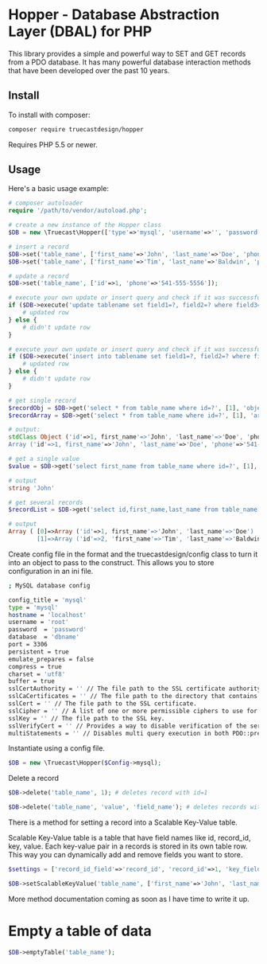 Hopper - Database Abstraction Layer (DBAL) for PHP
=======================================

This library provides a simple and powerful way to SET and GET records from a PDO database. It has many powerful database interaction methods that have been developed over the past 10 years.

Install
-------

To install with composer:

```sh
composer require truecastdesign/hopper
```

Requires PHP 5.5 or newer.

Usage
-----

Here's a basic usage example:


```php
# composer autoloader
require '/path/to/vendor/autoload.php';

# create a new instance of the Hopper class
$DB = new \Truecast\Hopper(['type'=>'mysql', 'username'=>'', 'password'=>'', 'database'=>'']);

# insert a record
$DB->set('table_name', ['first_name'=>'John', 'last_name'=>'Doe', 'phone'=>'541-555-5555', 'status'=>'live']);  # id:1
$DB->set('table_name', ['first_name'=>'Tim', 'last_name'=>'Baldwin', 'phone'=>'541-555-5551', 'status'=>'live']); # id:2

# update a record
$DB->set('table_name', ['id'=>1, 'phone'=>'541-555-5556']);

# execute your own update or insert query and check if it was successful
if ($DB->execute('update tablename set field1=?, field2=? where field3=?', ['val1', 'val2', 'val3'])) {
	# updated row
} else {
	# didn't update row
}

# execute your own update or insert query and check if it was successful
if ($DB->execute('insert into tablename set field1=?, field2=? where field3=?', ['val1', 'val2', 'val3'])) {
	# updated row
} else {
	# didn't update row
}

# get single record
$recordObj = $DB->get('select * from table_name where id=?', [1], 'object');
$recordArray = $DB->get('select * from table_name where id=?', [1], 'array');

# output:
stdClass Object ('id'=>1, first_name'=>'John', 'last_name'=>'Doe', 'phone'=>'541-555-5555', 'status'=>'live')
Array ('id'=>1, first_name'=>'John', 'last_name'=>'Doe', 'phone'=>'541-555-5555', 'status'=>'live')

# get a single value
$value = $DB->get('select first_name from table_name where id=?', [1], 'value');

# output
string 'John'

# get several records
$recordList = $DB->get('select id,first_name,last_name from table_name where status=?', ["live"], '2dim');

# output
Array (	[0]=>Array ('id'=>1, first_name'=>'John', 'last_name'=>'Doe')
		[1]=>Array ('id'=>2, 'first_name'=>'Tim', 'last_name'=>'Baldwin'))
```

Create config file in the format and the truecastdesign/config class to turn it into an object to pass to the construct. This allows you to store configuration in an ini file.

```sh
; MySQL database config

config_title = 'mysql'
type = 'mysql'
hostname = 'localhost'
username = 'root'
password  = 'password'
database  = 'dbname'
port = 3306
persistent = true
emulate_prepares = false
compress = true
charset = 'utf8'
buffer = true
sslCertAuthority = '' // The file path to the SSL certificate authority.
sslCaCertificates = '' // The file path to the directory that contains the trusted SSL CA certificates, which are stored in PEM format.
sslCert = '' // The file path to the SSL certificate.
sslCipher = '' // A list of one or more permissible ciphers to use for SSL encryption, in a format understood by OpenSSL. For example: DHE-RSA-AES256-SHA:AES128-SHA
sslKey = '' // The file path to the SSL key.
sslVerifyCert = '' // Provides a way to disable verification of the server SSL certificate.
multiStatements = '' // Disables multi query execution in both PDO::prepare() and PDO::query() when set to false.
```

Instantiate using a config file.

```php
$DB = new \Truecast\Hopper($Config->mysql);
```

Delete a record

```php
$DB->delete('table_name', 1); # deletes record with id=1

$DB->delete('table_name', 'value', 'field_name'); # deletes records with field_name='value'
```

There is a method for setting a record into a Scalable Key-Value table.

Scalable Key-Value table is a table that have field names like id, record_id, key, value. Each key-value pair in a records is stored in its own table row. This way you can dynamically add and remove fields you want to store.

```php
$settings = ['record_id_field'=>'record_id', 'record_id'=>1, 'key_field'=>'field_name', 'value_field'=>'value'];

$DB->setScalableKeyValue('table_name', ['first_name'=>'John', 'last_name'=>'Doe', 'phone'=>'541-555-5555', 'status'=>'live'], $settings)
```

More method documentation coming as soon as I have time to write it up.

# Empty a table of data

```php
$DB->emptyTable('table_name');
```